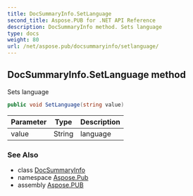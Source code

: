 ```yaml
---
title: DocSummaryInfo.SetLanguage
second_title: Aspose.PUB for .NET API Reference
description: DocSummaryInfo method. Sets language
type: docs
weight: 80
url: /net/aspose.pub/docsummaryinfo/setlanguage/
---
```

## DocSummaryInfo.SetLanguage method

Sets language

```csharp
public void SetLanguage(string value)
```

| Parameter | Type | Description |
| --- | --- | --- |
| value | String | language |

### See Also

* class [DocSummaryInfo](../)
* namespace [Aspose.Pub](../../docsummaryinfo/)
* assembly [Aspose.PUB](../../../)


